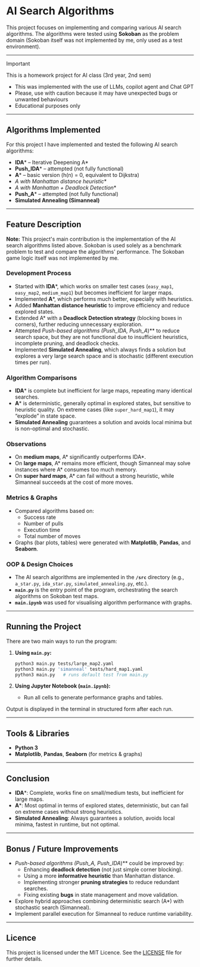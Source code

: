 # AI Search Algorithms

This project focuses on implementing and comparing various AI search algorithms. The algorithms were tested using **Sokoban** as the problem domain (Sokoban itself was not implemented by me, only used as a test environment).

---

> [!IMPORTANT]
> This is a homework project for AI class (3rd year, 2nd sem)
- This was implemented with the use of LLMs, copilot agent and Chat GPT
- Please, use with caution because it may have unexpected bugs or unwanted behaviours
- Educational purposes only

---

## Algorithms Implemented

For this project I have implemented and tested the following AI search algorithms:

- **IDA*** – Iterative Deepening A*  
- **Push_IDA*** – attempted (not fully functional)  
- **A*** – basic version (h(n) = 0, equivalent to Dijkstra)  
- **A* with Manhattan distance heuristic**  
- **A* with Manhattan + Deadlock Detection**  
- **Push_A*** – attempted (not fully functional)  
- **Simulated Annealing (Simanneal)**  

---

## Feature Description

**Note:** This project's main contribution is the implementation of the AI search algorithms listed above. Sokoban is used solely as a benchmark problem to test and compare the algorithms' performance. The Sokoban game logic itself was not implemented by me.

### Development Process
- Started with **IDA***, which works on smaller test cases (`easy_map1`, `easy_map2`, `medium_map1`) but becomes inefficient for larger maps.  
- Implemented **A***, which performs much better, especially with heuristics.  
- Added **Manhattan distance heuristic** to improve efficiency and reduce explored states.  
- Extended A* with a **Deadlock Detection strategy** (blocking boxes in corners), further reducing unnecessary exploration.  
- Attempted **Push-based algorithms (Push_IDA*, Push_A*)** to reduce search space, but they are not functional due to insufficient heuristics, incomplete pruning, and deadlock checks.  
- Implemented **Simulated Annealing**, which always finds a solution but explores a very large search space and is stochastic (different execution times per run).  

### Algorithm Comparisons
- **IDA*** is complete but inefficient for large maps, repeating many identical searches.  
- **A*** is deterministic, generally optimal in explored states, but sensitive to heuristic quality. On extreme cases (like `super_hard_map1`), it may “explode” in state space.  
- **Simulated Annealing** guarantees a solution and avoids local minima but is non-optimal and stochastic.  

### Observations
- On **medium maps**, A* significantly outperforms IDA*.  
- On **large maps**, A* remains more efficient, though Simanneal may solve instances where A* consumes too much memory.  
- On **super hard maps**, A* can fail without a strong heuristic, while Simanneal succeeds at the cost of more moves.  

### Metrics & Graphs
- Compared algorithms based on:
  - Success rate  
  - Number of pulls  
  - Execution time  
  - Total number of moves  
- Graphs (bar plots, tables) were generated with **Matplotlib**, **Pandas**, and **Seaborn**.  

### OOP & Design Choices
- The AI search algorithms are implemented in the **`/src`** directory (e.g., `a_star.py`, `ida_star.py`, `simulated_annealing.py`, etc.).  
- **`main.py`** is the entry point of the program, orchestrating the search algorithms on Sokoban test maps.  
- **`main.ipynb`** was used for visualising algorithm performance with graphs.  

---

## Running the Project

There are two main ways to run the program:

1. **Using `main.py`:**
   ```bash
   python3 main.py tests/large_map2.yaml
   python3 main.py 'simanneal' tests/hard_map1.yaml
   python3 main.py   # runs default test from main.py
   ```

2. **Using Jupyter Notebook (`main.ipynb`):**
   - Run all cells to generate performance graphs and tables.  

Output is displayed in the terminal in structured form after each run.  

---

## Tools & Libraries
- **Python 3**  
- **Matplotlib**, **Pandas**, **Seaborn** (for metrics & graphs)  

---

## Conclusion
- **IDA***: Complete, works fine on small/medium tests, but inefficient for large maps.  
- **A***: Most optimal in terms of explored states, deterministic, but can fail on extreme cases without strong heuristics.  
- **Simulated Annealing**: Always guarantees a solution, avoids local minima, fastest in runtime, but not optimal.  

---

## Bonus / Future Improvements
- **Push-based algorithms (Push_A*, Push_IDA*)** could be improved by:  
  - Enhancing **deadlock detection** (not just simple corner blocking).  
  - Using a more **informative heuristic** than Manhattan distance.  
  - Implementing stronger **pruning strategies** to reduce redundant searches.  
  - Fixing existing **bugs** in state management and move validation.  
- Explore hybrid approaches combining deterministic search (A*) with stochastic search (Simanneal).  
- Implement parallel execution for Simanneal to reduce runtime variability.  

---

## Licence
This project is licensed under the MIT Licence. See the [LICENSE](./LICENSE) file for further details.  

